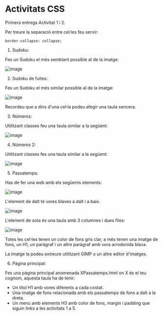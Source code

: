# Activitats CSS

Primera entrega Activitat 1 i 2.

Per treure la separació entre cel·les feu servir: 

```
border-collapse: collapse;
```

1. Sudoku:

Fes un Sudoku el més semblant possible al de la imatge:

![image](https://user-images.githubusercontent.com/110727546/218444528-b3e8b62d-98be-42d8-9db9-159d20c4be14.png)

2. Sudoku de fuites:

Fes un Sudoku el més similar possible al de la imatge:

![image](https://user-images.githubusercontent.com/110727546/218444702-869f8bb9-125c-47f7-8e8e-40edfade8ecb.png)

Recordeu que a dins d'una cel·la podeu afegir una taula sencera.

3. Números:

Utilitzant classes feu una taula similar a la següent:

![image](https://user-images.githubusercontent.com/110727546/218445003-d94baabd-d513-4e75-ae85-35ef7371877d.png)

4. Números 2:

Utilitzant classes fes una taula similar a la següent:

![image](https://user-images.githubusercontent.com/110727546/218445161-82f65a13-db9b-4420-a0f5-c8308bb79b71.png)

5. Passatemps:

Has de fer una web amb els següents elements:

![image](https://user-images.githubusercontent.com/110727546/218443461-3ad5cfd5-d2d9-444c-b194-15a9a1a553e7.png)

L'element de dalt té vores blaves a dalt i a baix.

![image](https://user-images.githubusercontent.com/110727546/218443569-5f25c654-4e03-4da4-a487-699e303a4bec.png)

L'element de sota és una taula amb 3 columnes i dues files:

![image](https://user-images.githubusercontent.com/110727546/218443652-b47130ee-7e73-43aa-9d69-67b288d8a82b.png)

Totes les cel·les tenen un color de fons gris clar, a més tenen una imatge de fons, un H1, un paràgraf i un altre paràgraf amb vora arrodonida blava.
  
La imatge la podeu extreure utilitzant GIMP o un altre editor d'imatges.


6. Pàgina principal:

Fes una pàgina principal anomenada XPassatemps.html on X és el teu cognom, aquesta taula ha de tenir:

- Un títol H1 amb vores diferents a cada costat.
- Una imatge de fons relacionada amb els passatemps de fons a dalt a la dreta.
- Un menú amb elements H3 amb color de fons, margin i padding que siguin links a les activitats 1 a 5.

